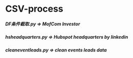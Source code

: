 # CSV-process

##### DF条件截取.py => MofCom Investor
##### hsheadquarters.py => Hubspot headquarters by linkedin
##### cleaneventleads.py => clean events leads data
